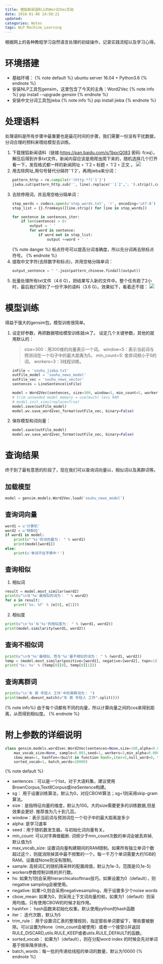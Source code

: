 ```yaml
---
title: 搜狐新闻语料上的Word2Vec实验
date: 2018-01-06 14:58:21
updated: 
categories: Notes
tags: NLP Machine_Learning
---
```


根据网上的各种教程学习自然语言处理的初级操作，记录实践流程以及学习心得。
<!--more-->
# 环境搭建
- 基础环境：
    {% note default %}
    ubuntu server 16.04 + Python3.6
    {% endnote %}
- 安装NLP工具包gensim，这里包含了今天的主角：Word2Vec
    {% note info %}
    pip install --upgrade gensim
    {% endnote %}
- 安装中文分词工具包jieba
    {% note info %}
    pip install jieba
    {% endnote %}

# 处理语料
处理语料是所有步骤中最重要也是最花时间的步骤，我们需要一份没有干扰数据，分词合理的预料来喂给模型去训练。
1. 下载搜狐新闻语料（链接:https://pan.baidu.com/s/1bpcQ083 密码: fcxq）。解压后得到许多txt文件。新闻内容应该是用爬虫爬下来的，随机选择几个打开看一下，发现格式都一样的新闻网址 `+` \`1\`2 `+` 标题 `+` \`1\`2 `+` 正文 。
    ![](\2018/01/06/搜狐新闻语料上的Word2Vec实验\souhunews.png)
2. 用去除网址,用句号替代分隔符'\`1`2'，再用jieba来分词：
    ```python
    pattern_http = re.compile(r'(http.*?)`1`2')
    jieba.cut(pattern_http.sub('', line).replace('`1`2','。').strip(),cut_all=False)]
    ```
3. 去除停用词，并且用空格分隔单词：
    ```python
    stop_words = codecs.open(u'stop_words.txt', 'r', encoding='utf-8')
    stop_list = {}.fromkeys([line.strip() for line in stop_words])

    for sentence in sentences_iter:
        if len(sentence) > 0:
            output = ' '
            for word in sentence:
                if word not in stop_list:
                    output +=word + ' '
    ```
    {% note danger %}
    标点符号可以提高分词准确度，所以先分词再去除标点符号。
    {% endnote %}
4. 提取中文字符(去除数字和标点)，并用空格分隔单词：
    ```python
    output_sentence = " ".join(pattern_chinese.findall(output))
    ```
5. 批量处理所有txt文件（4.6 G），把结果写入新的文件中。整个任务跑了2小时，最后我们得到了一份干净的语料（3.6 G）。效果如下，看着还不错：
![](\2018/01/06/搜狐新闻语料上的Word2Vec实验\souhuyuliao.png)

# 模型训练
得益于强大的gensim包，模型训练很简单。
1. 设定好参数，再把数据喂给模型训练就ok了。
    设定几个关键参数，其他的就用默认的：
    > size=300：用300维的向量表示一个词。
    > window=5：表示当前词与预测词在一个句子中的最大距离为5。
    > min_count=5: 舍弃词频小于5的词。
    > workers=3：3线程训练。

    ```python
    inFile = 'souhu_jieba.txt'
    outFile_model = 'souhu_news_model'
    outFile_vec = 'souhu_news_vector'
    sentences = LineSentence(inFile)

    model = Word2Vec(sentences, size=300, window=5, min_count=5, workers=3)
    # trim unneeded model memory = use(much) less RAM
    # model.init_sims(replace=True)
    model.save(outFile_model)
    model.wv.save_word2vec_format(outFile_vec, binary=False)
    ```
2. 保存模型和词向量：
    ```python
    model.save(outFile_model)
    model.wv.save_word2vec_format(outFile_vec, binary=False)
    ```

# 查询结果
终于到了最有意思的阶段了，现在我们可以查询词向量以，相似词以及离群词等。
## 加载模型
```python
model = gensim.models.Word2Vec.load('souhu_news_model')
```
## 查询词向量
```python
word1 = u'计算机'
word2 = u'特斯拉'
if word1 in model:
    print(u"'%s'的词向量为： " % word1)
    print(model[word1])
else:
    print(u'单词不在字典中！')
```
## 查询相似
1. 相似词
```python
result = model.most_similar(word2)
print(u"\n与'%s'最相似的词为： " % word2)
for e in result:
    print('%s: %f' % (e[0], e[1]))
```
2. 相似度
```python
print(u"\n'%s'与'%s'的相似度为： " % (word1, word2))
print(model.similarity(word1, word2))
```
## 查询不相似词
```python
print(u"\n与'%s'最相似，而与'%s'最不相似的词为： " % (word1, word2))
temp = (model.most_similar(positive=[word1], negative=[word2], topn=1))
print('%s: %s' % (temp[0][0], temp[0][1]))
```
## 查询离群词
```python
print(u"\n'车 房 年轻人 工作'中的离群词为： ")
print(model.doesnt_match(u"车 房 年轻人 工作".split()))
```
{% note info%}
由于每个词都有不同的向量，所以计算向量之间的cos来得到距离，从而得到相似度。
{% endnote %}

# 附上参数的详细说明
```python
class gensim.models.word2vec.Word2Vec(sentences=None,size=100,alpha=0.025,window=5, min_count=5, 
    max_vocab_size=None, sample=0.001,seed=1, workers=3,min_alpha=0.0001, sg=0, hs=0, negative=5, 
    cbow_mean=1, hashfxn=<built-in function hash>,iter=5,null_word=0, trim_rule=None, 
    sorted_vocab=1, batch_words=10000)
```
{% note default %}
- sentences：可以是一个list，对于大语料集，建议使用BrownCorpus,Text8Corpus或ineSentence构建。
- sg： 用于设置训练算法，默认为0，对应CBOW算法；sg=1则采用skip-gram算法。
- size：是指特征向量的维度，默认为100。大的size需要更多的训练数据,但是效果会更好. 推荐值为几十到几百。
- window：表示当前词与预测词在一个句子中的最大距离是多少
- alpha: 是学习速率
- seed：用于随机数发生器。与初始化词向量有关。
- min_count: 可以对字典做截断. 词频少于min_count次数的单词会被丢弃掉, 默认值为5
- max_vocab_size: 设置词向量构建期间的RAM限制。如果所有独立单词个数超过这个，则就消除掉其中最不频繁的一个。每一千万个单词需要大约1GB的RAM。设置成None则没有限制。
- sample: 高频词汇的随机降采样的配置阈值，默认为1e-3，范围是(0,1e-5)
- workers参数控制训练的并行数。
- hs: 如果为1则会采用hierarchicalsoftmax技巧。如果设置为0（default），则negative sampling会被使用。
- negative: 如果>0,则会采用negativesampling，用于设置多少个noise words
- cbow_mean: 如果为0，则采用上下文词向量的和，如果为1（default）则采用均值。只有使用CBOW的时候才起作用。
- hashfxn： hash函数来初始化权重。默认使用python的hash函数
- iter： 迭代次数，默认为5
- trim_rule： 用于设置词汇表的整理规则，指定那些单词要留下，哪些要被删除。可以设置为None（min_count会被使用）或者一个接受()并返回RULE_DISCARD,utils.RULE_KEEP或者utils.RULE_DEFAULT的函数。
- sorted_vocab： 如果为1（default），则在分配word index 的时候会先对单词基于频率降序排序。
- batch_words：每一批的传递给线程的单词的数量，默认为10000
{% endnote %}
